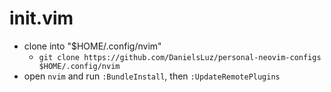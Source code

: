# init.vim

- clone into "$HOME/.config/nvim"
  - `git clone https://github.com/DanielsLuz/personal-neovim-configs $HOME/.config/nvim`
- open `nvim` and run `:BundleInstall`, then `:UpdateRemotePlugins`
